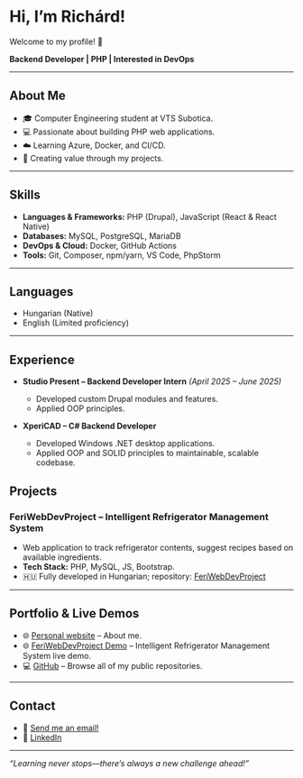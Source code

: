 # Hi, I’m Richárd!

Welcome to my profile! 🎉

**Backend Developer | PHP | Interested in DevOps**

---

## About Me

* 🎓 Computer Engineering student at VTS Subotica.
* 💻 Passionate about building PHP web applications.
* ☁️ Learning Azure, Docker, and CI/CD.
* 🚀 Creating value through my projects.

---

## Skills

* **Languages & Frameworks:** PHP (Drupal), JavaScript (React & React Native)
* **Databases:** MySQL, PostgreSQL, MariaDB
* **DevOps & Cloud:** Docker, GitHub Actions
* **Tools:** Git, Composer, npm/yarn, VS Code, PhpStorm

---

## Languages

* Hungarian (Native)
* English (Limited proficiency)

---

## Experience

* **Studio Present – Backend Developer Intern** *(April 2025 – June 2025)*

  * Developed custom Drupal modules and features.
  * Applied OOP principles.

* **XperiCAD – C# Backend Developer**

  * Developed Windows .NET desktop applications.
  * Applied OOP and SOLID principles to maintainable, scalable codebase.

## Projects

### FeriWebDevProject – Intelligent Refrigerator Management System

* Web application to track refrigerator contents, suggest recipes based on available ingredients.
* **Tech Stack:** PHP, MySQL, JS, Bootstrap.
* 🇭🇺 Fully developed in Hungarian; repository: [FeriWebDevProject](https://github.com/RiscyX/FeriWebDevProject)

---

## Portfolio & Live Demos

* 🌐 [Personal website](https://vassrichard.me) – About me.
* 🌐 [FeriWebDevProject Demo](https://feri.stud.vts.su.ac.rs/) – Intelligent Refrigerator Management System live demo.
* 💻 [GitHub](https://github.com/RiscyX) – Browse all of my public repositories.

---

## Contact

* 📧 [Send me an email!](mailto:vassrichard31@gmail.com)
* 💼 [LinkedIn](https://www.linkedin.com/in/richard-vass-79524728b/)

---

*“Learning never stops—there’s always a new challenge ahead!”*
